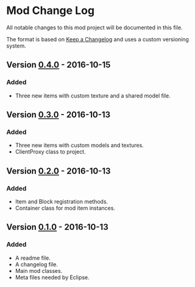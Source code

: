 # Mod Change Log
All notable changes to this mod project will be documented in this file.

The format is based on [Keep a Changelog](http://keepachangelog.com/) and uses a custom versioning system.

## Version [0.4.0] - 2016-10-15
### Added
- Three new items with custom texture and a shared model file.

## Version [0.3.0] - 2016-10-13
### Added
- Three new items with custom models and textures.
- ClientProxy class to project.

## Version [0.2.0] - 2016-10-13
### Added
- Item and Block registration methods.
- Container class for mod item instances.

## Version [0.1.0] - 2016-10-13
### Added
- A readme file.
- A changelog file.
- Main mod classes.
- Meta files needed by Eclipse.

[0.4.0]: https://github.com/yooksi/Generic-Mod/compare/368e351523b860a8f44b9eb4683a2f48806c6792...colored_items
[0.3.0]: https://github.com/yooksi/Generic-Mod/pull/1
[0.2.0]: https://github.com/yooksi/Generic-Mod/compare/877da9a581a5efc8ca36689bd50367a1fa53e0d3...32755cf0da3b883f662bb8f2134e8aa3a6f02103
[0.1.0]: https://github.com/yooksi/Generic-Mod/compare/0f5b5f4ea53978cf4aa472c71e9042c8e1117dfc...877da9a581a5efc8ca36689bd50367a1fa53e0d3